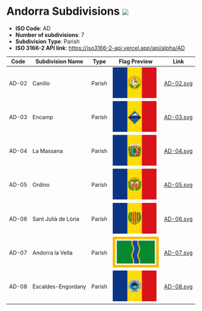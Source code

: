 # Andorra Subdivisions ![](https://flagcdn.com/h40/ad.png)

- **ISO Code**: AD
- **Number of subdivisions**: 7
- **Subdivision Type**: Parish
- **ISO 3166-2 API link**: https://iso3166-2-api.vercel.app/api/alpha/AD

| Code  | Subdivision Name         | Type | Flag Preview | Link |
|-------|--------------------------|--------------| -------------- |----------|
| AD-02 | Canillo | Parish | <img src='https://raw.githubusercontent.com/amckenna41/iso3166-flags/main/iso3166-2-flags/AD/AD-02.svg' height='80'> | [AD-02.svg](https://github.com/amckenna41/iso3166-flags/blob/main/iso3166-2-flags/AD/AD-02.svg) |
| AD-03 | Encamp | Parish | <img src='https://raw.githubusercontent.com/amckenna41/iso3166-flags/main/iso3166-2-flags/AD/AD-03.svg' height='80'> | [AD-03.svg](https://github.com/amckenna41/iso3166-flags/blob/main/iso3166-2-flags/AD/AD-03.svg) |
| AD-04 | La Massana | Parish | <img src='https://raw.githubusercontent.com/amckenna41/iso3166-flags/main/iso3166-2-flags/AD/AD-04.svg' height='80'> | [AD-04.svg](https://github.com/amckenna41/iso3166-flags/blob/main/iso3166-2-flags/AD/AD-04.svg) |
| AD-05 | Ordino | Parish | <img src='https://raw.githubusercontent.com/amckenna41/iso3166-flags/main/iso3166-2-flags/AD/AD-05.svg' height='80'> | [AD-05.svg](https://github.com/amckenna41/iso3166-flags/blob/main/iso3166-2-flags/AD/AD-05.svg) |
| AD-06 | Sant Julià de Lòria | Parish | <img src='https://raw.githubusercontent.com/amckenna41/iso3166-flags/main/iso3166-2-flags/AD/AD-06.svg' height='80'> | [AD-06.svg](https://github.com/amckenna41/iso3166-flags/blob/main/iso3166-2-flags/AD/AD-06.svg) |
| AD-07 | Andorra la Vella | Parish | <img src='https://raw.githubusercontent.com/amckenna41/iso3166-flags/main/iso3166-2-flags/AD/AD-07.svg' height='80'> | [AD-07.svg](https://github.com/amckenna41/iso3166-flags/blob/main/iso3166-2-flags/AD/AD-07.svg) |
| AD-08 | Escaldes-Engordany | Parish | <img src='https://raw.githubusercontent.com/amckenna41/iso3166-flags/main/iso3166-2-flags/AD/AD-08.svg' height='80'> | [AD-08.svg](https://github.com/amckenna41/iso3166-flags/blob/main/iso3166-2-flags/AD/AD-08.svg) |
